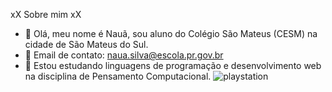  xX Sobre mim xX


- 👋 Olá, meu nome é Nauã, sou aluno do Colégio São Mateus (CESM) na cidade de São Mateus do Sul.   
- 👋 Email de contato: naua.silva@escola.pr.gov.br
- 👀 Estou estudando linguagens de programação e desenvolvimento web na disciplina de Pensamento Computacional.
 ![playstation](https://img.shields.io/badge/PlayStation-003791?style=for-the-badge&logo=playstation&logoColor=white)
 
